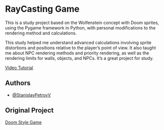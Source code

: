 # RayCasting Game
This is a study project based on the Wolfenstein concept with Doom sprites, using the Pygame framework in Python, with personal modifications to the rendering method and calculations.

This study helped me understand advanced calculations involving sprite distortions and positions relative to the player’s point of view. It also taught me about NPC rendering methods and priority rendering, as well as the rendering limits for walls, objects, and NPCs. It’s a great project for study.

[Video Tutorial](https://www.youtube.com/watch?v=ECqUrT7IdqQ&t=221s)



## Authors

- [@StanislavPetrovV](https://github.com/StanislavPetrovV)


## Original Project

[Doom Style Game](https://github.com/StanislavPetrovV/DOOM-style-Game/tree/main)
